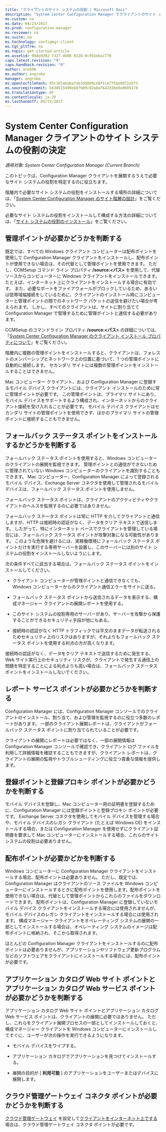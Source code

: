 ```yaml
---
title: "クライアントのサイト システムの役割 | Microsoft Docs"
description: "System Center Configuration Manager でクライアントのサイト システムの役割を決定します。"
ms.custom: na
ms.date: 04/23/2017
ms.prod: configuration-manager
ms.reviewer: na
ms.suite: na
ms.technology: configmgr-client
ms.tgt_pltfrm: na
ms.topic: get-started-article
ms.assetid: 984e8d92-7327-4b08-9228-0c955e6ac778
caps.latest.revision: "9"
caps.handback.revision: "0"
author: arob98
ms.author: angrobe
manager: angrobe
ms.openlocfilehash: 65c165ababafab3dd0d9ce8f1ce775be0d72a573
ms.sourcegitcommit: b438515490e04fb09c82a8af642d38e9a0605178
ms.translationtype: HT
ms.contentlocale: ja-JP
ms.lasthandoff: 09/15/2017
---
```

# <a name="determine-the-site-system-roles-for-system-center-configuration-manager-clients"></a>System Center Configuration Manager クライアントのサイト システムの役割の決定

*適用対象: System Center Configuration Manager (Current Branch)*

このトピックは、Configuration Manager クライアントを展開するうえで必要なサイト システムの役割を特定するのに役立ちます。  

 階層内で必要なサイト システムの役割をインストールする場所の詳細については、「[System Center Configuration Manager のサイト階層の設計](../../../../core/plan-design/hierarchy/design-a-hierarchy-of-sites.md)」をご覧ください。  

 必要なサイト システムの役割をインストールして構成する方法の詳細については、「[サイト システムの役割のインストール](../../../../core/servers/deploy/configure/install-site-system-roles.md)」をご覧ください。  

##  <a name="determine-if-you-need-a-management-point"></a>管理ポイントが必要かどうかを判断する  
 既定では、すべての Windows クライアント コンピューターは配布ポイントを使用して Configuration Manager クライアントをインストールし、配布ポイントが使用できない場合は、その代替として管理ポイントを使用できます。 ただし、CCMSetup コマンド ライン プロパティ **/source:<パス\>** を使用して、代替ソースからコンピューターに Windows クライアントをインストールできます。 たとえば、インターネット上にクライアントをインストールする場合に有効です。 また、必要なポートをファイアウォールがブロックしているため、あるいは低帯域幅接続をしているために、クライアントのインストール時にコンピューターと管理ポイントの間でのネットワーク パケットの送信を避けたい場合が考えられます。 しかし、すべてのクライアントは、サイトに割り当てて Configuration Manager で管理するために管理ポイントと通信する必要があります。  

 CCMSetup のコマンドライン プロパティ **/source:<パス\>** の詳細については、「[System Center Configuration Manager のクライアント インストール プロパティについて](../../../../core/clients/deploy/about-client-installation-properties.md)」をご覧ください。  

 階層内に複数の管理ポイントをインストールすると、クライアントは、フォレストのメンバーシップとネットワーク上の位置に基づいて、1 つの管理ポイントに自動的に接続します。 セカンダリ サイトには複数の管理ポイントをインストールすることはできません。  

 Mac コンピューター クライアント、および Configuration Manager に登録するモバイル デバイス クライアントには、クライアント インストールのために常に管理ポイントが必要です。 この管理ポイントは、プライマリ サイトにあり、モバイル デバイスをサポートするよう構成され、インターネットからのクライアント接続を受け入れることが必要です。 モバイル デバイス クライアントはセカンダリ サイトの管理ポイントを使用できず、ほかのプライマリ サイトの管理ポイントに接続することもできません。  

##  <a name="determine-if-you-need-a-fallback-status-point"></a>フォールバック ステータス ポイントをインストールするかどうかを判断する  
 フォールバック ステータス ポイントを使用すると、Windows コンピューターのクライアントの展開を監視できます。 管理ポイントとの通信ができないために管理されていない Windows コンピューターのクライアントを識別することもできます。 Mac コンピューター、Configuration Manager によって登録されるモバイル デバイス、Exchange Server コネクタを使用して管理されるモバイル デバイスは、フォールバック ステータス ポイントを使用しません。  

 フォールバック ステータス ポイントは、クライアントのアクティビティやクライアントのヘルスを監視するのに必要ではありません。  

 フォールバック ステータス ポイントは常に HTTP を介してクライアントと通信しますが、HTTP は接続時の認証がなく、データをクリア テキストで送信します。 したがって、特にインターネット ベースでクライアントを管理している場合には、フォールバック ステータス ポイントが攻撃対象になる可能性があります。 このような危険を避けるには、実稼働環境にフォールバック ステータス ポイントだけを実行する専用サーバーを設置し、このサーバーには別のサイト システムの役割をインストールしないようにします。  

 次の条件すべてに該当する場合は、フォールバック ステータス ポイントをインストールしてください。  

-   クライアント コンピューターが管理ポイントと通信できなくても、Windows コンピューターからのクライアント通信エラーをサイトに送る。  

-   フォールバック ステータス ポイントから送信されるデータを表示する、構成マネージャー クライアントの展開レポートを使用する。  

-   このサイト システムの役割専用のサーバーがあり、サーバーを攻撃から保護することができるセキュリティ手段が他にもある。  

-   接続時の認証がなく HTTP トラフィックでは平文のままデータが転送されるためセキュリティ上のリスクはありますが、それよりもフォールバック ステータス ポイントを使用する利点の方が高くなります。  

 接続時の認証がなく、データをクリア テキストで送信するために発生する、Web サイト実行上のセキュリティ リスクが、クライアントで発生する通信上の問題を特定することによる利点よりも高い場合は、フォールバック ステータス ポイントをインストールしないでください。  

##  <a name="determine-whether-you-need-a-reporting-services-point"></a>レポート サービス ポイントが必要かどうかを判断する  
 Configuration Manager には、Configuration Manager コンソールでのクライアントのインストール、割り当て、および管理を監視するのに役立つ多数のレポートがあります。 一部のクライアント展開レポートは、クライアントがフォールバック ステータス ポイントに割り当てられていることが必要です。  

 クライアントの展開にレポートは必要ではなく、一部の展開情報は Configuration Manager コンソールで確認でき、クライアント ログ ファイルを利用して詳細情報を確認することもできますが、クライアント レポートは、クライアントの展開の監視やトラブルシューティングに役立つ貴重な情報を提供します。  

##  <a name="determine-if-you-need-an-enrollment-point-and-an-enrollment-proxy-point"></a>登録ポイントと登録プロキシ ポイントが必要かどうかを判断する  
 モバイル デバイスを登録し、Mac コンピューター用の証明書を登録するために、Configuration Manager には登録ポイントと登録プロキシ ポイントが必要です。 Exchange Server コネクタを使用してモバイル デバイスを管理する場合や、モバイル デバイスのレガシ クライアント (たとえば Windows CE) をインストールする場合、または Configuration Manager を使用せずにクライアント証明書を要求して Mac コンピューターにインストールする場合、これらのサイト システムの役割は必要ありません。  

##  <a name="determine-if-you-need-a-distribution-point"></a>配布ポイントが必要かどかを判断する  
 Windows コンピューターに Configuration Manager クライアントをインストールする場合、配布ポイントは必要ありません。 ただし、既定では、Configuration Manager はクライアントのソース ファイルを Windows コンピューターにインストールするときに配布ポイントを使用します。配布ポイントを使用できない場合は、代替として管理ポイントからこれらのファイルをダウンロードできます。 配布ポイントは、Configuration Manager に登録していないモバイル デバイス クライアントをインストールする場合には使用されませんが、モバイル デバイスのレガシ クライアントをインストールする場合には使用されます。 構成マネージャー クライアントをオペレーティング システムの展開の一部としてインストールする場合は、オペレーティング システムのイメージは配布ポイントに格納され、そこから取得されます。  

 ほとんどの Configuration Manager クライアントをインストールするのに配布ポイントは必要ありませんが、アプリケーションやソフトウェア更新プログラムなどのソフトウェアをクライアントにインストールする場合には、配布ポイントが必要です。  

##  <a name="determine-if-you-need-an-application-catalog-website-point-and-an-application-catalog-web-services-point"></a>アプリケーション カタログ Web サイト ポイントとアプリケーション カタログ Web サービス ポイントが必要かどうかを判断する  
 アプリケーション カタログ Web サイト ポイントとアプリケーション カタログ Web サービス ポイントは、クライアントの展開に必要ではありません。 ただし、これらをクライアント展開プロセスの一部としてインストールしておくと、構成マネージャー クライアントを Windows コンピューターにインストールしてすぐに、ユーザーが次の操作を実行できるようになります。  

-   モバイル デバイスをワイプする。  

-   アプリケーション カタログでアプリケーションを見つけてインストールする。  

-   展開の目的が [ **利用可能** ] のアプリケーションをユーザーまたはデバイスに展開します。  

##  <a name="determine-whether-you-require-a-cloud-management-gateway-connector-point"></a>クラウド管理ゲートウェイ コネクタ ポイントが必要かどうかを判断する 

[クラウド管理ゲートウェイ](/sccm/core/clients/manage/setup-cloud-management-gateway) を設定して[クライアントをインターネット上でする](/sccm/core/clients/manage/manage-clients-internet)場合は、クラウド管理ゲートウェイ コネクタ ポイントが必要です。


 